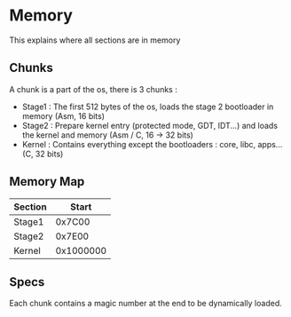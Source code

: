 # Memory

This explains where all sections are in memory

## Chunks

A chunk is a part of the os, there is 3 chunks :

- Stage1 : The first 512 bytes of the os, loads the stage 2 bootloader in memory (Asm, 16 bits)
- Stage2 : Prepare kernel entry (protected mode, GDT, IDT...) and loads the kernel and memory (Asm / C, 16 -> 32 bits)
- Kernel : Contains everything except the bootloaders : core, libc, apps... (C, 32 bits) 

## Memory Map


| Section   | Start       |
| -------   | -----       |
| Stage1    | 0x7C00      |
| Stage2    | 0x7E00      |
| Kernel    | 0x1000000   |

## Specs

Each chunk contains a magic number at the end to be dynamically loaded.

